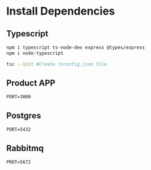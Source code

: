 # Install Dependencies


## Typescript

```bash
npm i typescript ts-node-dev express @types/express
npm i node-typescript

tsc --init #Create tsconfig.json file
```
## Product APP
```
PORT=3000
```

## Postgres
```
PORT=5432
```

## Rabbitmq
```
PROT=5672
```


